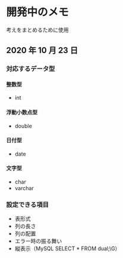 # 開発中のメモ

考えをまとめるために使用

## 2020 年 10 月 23 日

### 対応するデータ型

#### 整数型

- int

#### 浮動小数点型

- double

#### 日付型

- date

#### 文字型

- char
- varchar

### 設定できる項目

- 表形式
- 列の長さ
- 列の配置
- エラー時の振る舞い
- 縦表示（MySQL SELECT \* FROM dual;\G）
